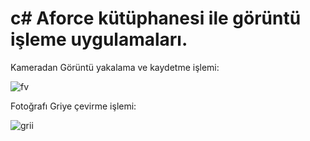 # c# Aforce kütüphanesi ile görüntü işleme uygulamaları.

Kameradan Görüntü yakalama ve kaydetme işlemi:

![fv](https://user-images.githubusercontent.com/62421679/179346734-efadd813-7dd4-424f-960f-ac6917e88618.PNG)




Fotoğrafı Griye çevirme işlemi:

![grii](https://user-images.githubusercontent.com/62421679/179346420-6309107d-2287-4270-a7d2-0cc102263632.PNG)
